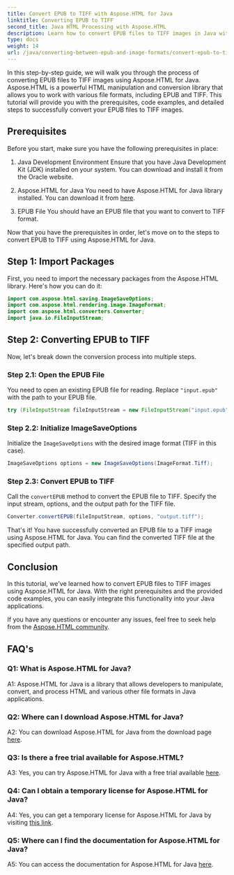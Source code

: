 ```yaml
---
title: Convert EPUB to TIFF with Aspose.HTML for Java
linktitle: Converting EPUB to TIFF
second_title: Java HTML Processing with Aspose.HTML
description: Learn how to convert EPUB files to TIFF images in Java with Aspose.HTML, a powerful HTML manipulation library.
type: docs
weight: 14
url: /java/converting-between-epub-and-image-formats/convert-epub-to-tiff/
---
```

In this step-by-step guide, we will walk you through the process of converting EPUB files to TIFF images using Aspose.HTML for Java. Aspose.HTML is a powerful HTML manipulation and conversion library that allows you to work with various file formats, including EPUB and TIFF. This tutorial will provide you with the prerequisites, code examples, and detailed steps to successfully convert your EPUB files to TIFF images.

## Prerequisites

Before you start, make sure you have the following prerequisites in place:

1. Java Development Environment
Ensure that you have Java Development Kit (JDK) installed on your system. You can download and install it from the Oracle website.

2. Aspose.HTML for Java
You need to have Aspose.HTML for Java library installed. You can download it from [here](https://releases.aspose.com/html/java/).

3. EPUB File
You should have an EPUB file that you want to convert to TIFF format.

Now that you have the prerequisites in order, let's move on to the steps to convert EPUB to TIFF using Aspose.HTML for Java.

## Step 1: Import Packages

First, you need to import the necessary packages from the Aspose.HTML library. Here's how you can do it:

```java
import com.aspose.html.saving.ImageSaveOptions;
import com.aspose.html.rendering.image.ImageFormat;
import com.aspose.html.converters.Converter;
import java.io.FileInputStream;
```

## Step 2: Converting EPUB to TIFF

Now, let's break down the conversion process into multiple steps.

### Step 2.1: Open the EPUB File

You need to open an existing EPUB file for reading. Replace `"input.epub"` with the path to your EPUB file.

```java
try (FileInputStream fileInputStream = new FileInputStream("input.epub")) {
```

### Step 2.2: Initialize ImageSaveOptions

Initialize the `ImageSaveOptions` with the desired image format (TIFF in this case).

```java
ImageSaveOptions options = new ImageSaveOptions(ImageFormat.Tiff);
```

### Step 2.3: Convert EPUB to TIFF

Call the `convertEPUB` method to convert the EPUB file to TIFF. Specify the input stream, options, and the output path for the TIFF file.

```java
Converter.convertEPUB(fileInputStream, options, "output.tiff");
```

That's it! You have successfully converted an EPUB file to a TIFF image using Aspose.HTML for Java. You can find the converted TIFF file at the specified output path.

## Conclusion

In this tutorial, we've learned how to convert EPUB files to TIFF images using Aspose.HTML for Java. With the right prerequisites and the provided code examples, you can easily integrate this functionality into your Java applications.

If you have any questions or encounter any issues, feel free to seek help from the [Aspose.HTML community](https://forum.aspose.com/).

## FAQ's

### Q1: What is Aspose.HTML for Java?

A1: Aspose.HTML for Java is a library that allows developers to manipulate, convert, and process HTML and various other file formats in Java applications.

### Q2: Where can I download Aspose.HTML for Java?

A2: You can download Aspose.HTML for Java from the download page [here](https://releases.aspose.com/html/java/).

### Q3: Is there a free trial available for Aspose.HTML?

A3: Yes, you can try Aspose.HTML for Java with a free trial available [here](https://releases.aspose.com/).

### Q4: Can I obtain a temporary license for Aspose.HTML for Java?

A4: Yes, you can get a temporary license for Aspose.HTML for Java by visiting [this link](https://purchase.aspose.com/temporary-license/).

### Q5: Where can I find the documentation for Aspose.HTML for Java?

A5: You can access the documentation for Aspose.HTML for Java [here](https://reference.aspose.com/html/java/).
